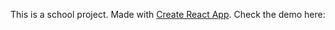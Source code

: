 
This is a school project. Made with [Create React App](https://github.com/facebook/create-react-app).
Check the demo here: 



